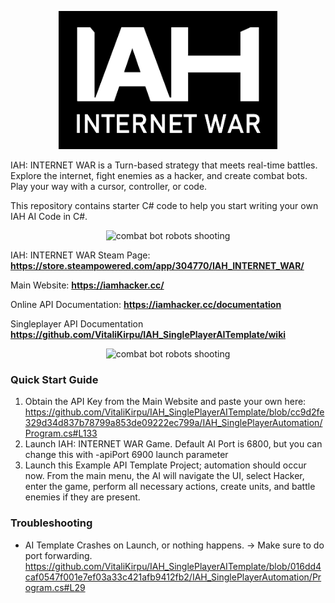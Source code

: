 <p align="center">  <img src="iah_logo.png" width="350" title="IAH: INTERNET WAR logo"/> </p>

IAH: INTERNET WAR is a Turn-based strategy that meets real-time battles. Explore the internet, fight enemies as a hacker, and create combat bots. Play your way with a cursor, controller, or code.

This repository contains starter C# code to help you start writing your own IAH AI Code in C#.

<p align="center"><img src="GIF_1.gif" title="combat bot robots shooting"/> </p>

IAH: INTERNET WAR Steam Page: **https://store.steampowered.com/app/304770/IAH_INTERNET_WAR/**

Main Website: **https://iamhacker.cc/**

Online API Documentation: **https://iamhacker.cc/documentation**

Singleplayer API Documentation **https://github.com/VitaliKirpu/IAH_SinglePlayerAITemplate/wiki**

<p align="center"><img src="GIF_2.gif" title="combat bot robots shooting"/> </p>


### Quick Start Guide

1. Obtain the API Key from the Main Website and paste your own here: https://github.com/VitaliKirpu/IAH_SinglePlayerAITemplate/blob/cc9d2fe329d34d837b78799a853de09222ec799a/IAH_SinglePlayerAutomation/Program.cs#L133
2. Launch IAH: INTERNET WAR Game. Default AI Port is 6800, but you can change this with -apiPort 6900 launch parameter
3. Launch this Example API Template Project; automation should occur now. From the main menu, the AI will navigate the UI, select Hacker, enter the game, perform all necessary actions, create units, and battle enemies if they are present.

### Troubleshooting
- AI Template Crashes on Launch, or nothing happens. -> Make sure to do port forwarding. https://github.com/VitaliKirpu/IAH_SinglePlayerAITemplate/blob/016dd4caf0547f001e7ef03a33c421afb9412fb2/IAH_SinglePlayerAutomation/Program.cs#L29
